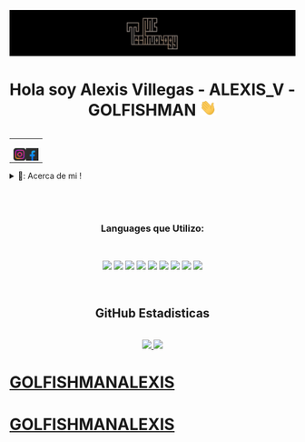 [![MC Technology](src/mctechnology_extendido.GIF)](https://github.com/GOLFISHMANALEXIS/PORTAFOLIO-ALEXIS_V)

<h1 align="center">Hola soy Alexis Villegas - ALEXIS_V - GOLFISHMAN <img src="./src/wave.gif" width="30px"></h1>

<table align="right">
<tr>
<td>

[<img align="left" alt="@mctechnology17 | Instagram" width="22px" src="./src/instagram.png" />][instagram]
[<img align="left" alt="MC Technology17 | Facebook" width="22px" src="./src/facebook.png" />][facebook]


</td>
</tr>
</table>

<details>
  <summary>🥦: Acerca de mi !</summary>

### 🔬 Estudiante de la preparatoria B.U.A.P !!
- 🦾  Team-JavaScrip
- 💻  Amooo el Clash Royale!
- 👾  Soy programador desde hace dos años
- 🗒   Actualmente estoy muy centrado en la Inteligencia Artificial
</details>

<br>
<br>
<br>

<h3 align="center"> Languages que Utilizo:</h3>
<br>
<p align="center">
      <img src="https://img.shields.io/badge/React_Native-20232A?style=for-the-badge&logo=react&logoColor=61DAFB"/> </a>
    <img src="https://img.shields.io/badge/Python-3776AB?style=for-the-badge&logo=python&logoColor=white"/> </a>
     <img src="	https://img.shields.io/badge/JavaScript-F7DF1E?style=for-the-badge&logo=javascript&logoColor=black"/> </a>
      <img src="https://img.shields.io/badge/Unity-100000?style=for-the-badge&logo=unity&logoColor=white"/> </a>
    <img src="	https://img.shields.io/badge/HTML5-E34F26?style=for-the-badge&logo=html5&logoColor=white"/> </a>
     <img src="https://img.shields.io/badge/Node.js-43853D?style=for-the-badge&logo=node.js&logoColor=white"/> </a>
     <img src="	https://img.shields.io/badge/React-20232A?style=for-the-badge&logo=react&logoColor=61DAFB"/> </a>
    </a>
    <img src="https://img.shields.io/badge/Netlify-00C7B7?style=for-the-badge&logo=netlify&logoColor=white"/> </a>
     <img src="https://img.shields.io/badge/GitHub-100000?style=for-the-badge&logo=github&logoColor=whitea"/> </a>
    
</p>
<br>

<h2 align="center"><center>GitHub Estadisticas</center></h2>
<br>
<center>
<div>
  <a href="https://github.com/mctechnology17">
  <img height="180em" src="https://github-readme-stats.vercel.app/api?username=GOLFISHMANALEXIS&show_icons=true&theme=radical&include_all_commits=true&count_private=true"/>
  <img height="180em" src="https://github-readme-stats.vercel.app/api/top-langs/?username=GOLFISHMANALEXIS&layout=compact&langs_count=7&theme=radical"/>
</div>
</center>

[instagram]: https://www.instagram.com/alexis._.vi/
[facebook]: https://www.facebook.com/alezis.munos


# GOLFISHMANALEXIS
# GOLFISHMANALEXIS
